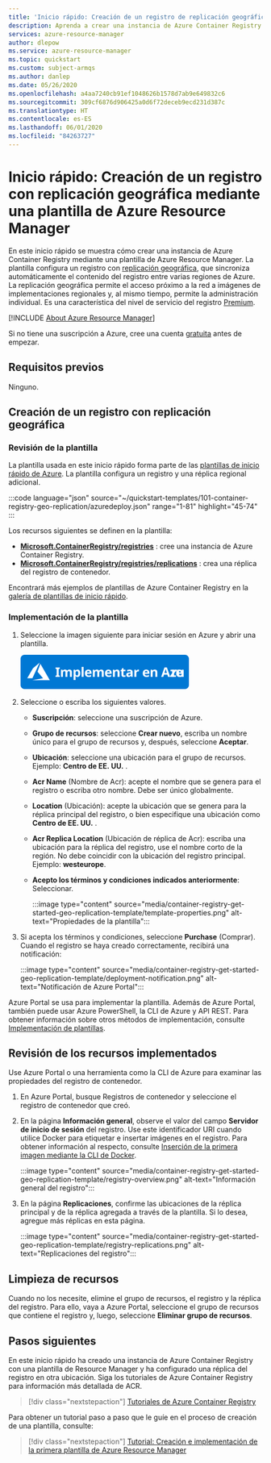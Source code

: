 ```yaml
---
title: 'Inicio rápido: Creación de un registro de replicación geográfica (plantilla de Resource Manager)'
description: Aprenda a crear una instancia de Azure Container Registry mediante una plantilla de Azure Resource Manager.
services: azure-resource-manager
author: dlepow
ms.service: azure-resource-manager
ms.topic: quickstart
ms.custom: subject-armqs
ms.author: danlep
ms.date: 05/26/2020
ms.openlocfilehash: a4aa7240cb91ef1048626b1578d7ab9e649832c6
ms.sourcegitcommit: 309cf6876d906425a0d6f72deceb9ecd231d387c
ms.translationtype: HT
ms.contentlocale: es-ES
ms.lasthandoff: 06/01/2020
ms.locfileid: "84263727"
---
```

# <a name="quickstart-create-a-geo-replicated-container-registry-by-using-a-resource-manager-template"></a>Inicio rápido: Creación de un registro con replicación geográfica mediante una plantilla de Azure Resource Manager

En este inicio rápido se muestra cómo crear una instancia de Azure Container Registry mediante una plantilla de Azure Resource Manager. La plantilla configura un registro con [replicación geográfica](container-registry-geo-replication.md), que sincroniza automáticamente el contenido del registro entre varias regiones de Azure. La replicación geográfica permite el acceso próximo a la red a imágenes de implementaciones regionales y, al mismo tiempo, permite la administración individual. Es una característica del nivel de servicio del registro [Premium](container-registry-skus.md). 

[!INCLUDE [About Azure Resource Manager](../../includes/resource-manager-quickstart-introduction.md)]

Si no tiene una suscripción a Azure, cree una cuenta [gratuita](https://azure.microsoft.com/free/) antes de empezar.

## <a name="prerequisites"></a>Requisitos previos

Ninguno.

## <a name="create-a-geo-replicated-registry"></a>Creación de un registro con replicación geográfica

### <a name="review-the-template"></a>Revisión de la plantilla

La plantilla usada en este inicio rápido forma parte de las [plantillas de inicio rápido de Azure](https://azure.microsoft.com/resources/templates/101-container-registry-geo-replication/). La plantilla configura un registro y una réplica regional adicional.

:::code language="json" source="~/quickstart-templates/101-container-registry-geo-replication/azuredeploy.json" range="1-81" highlight="45-74" :::

Los recursos siguientes se definen en la plantilla:

* **[Microsoft.ContainerRegistry/registries](/azure/templates/microsoft.containerregistry/registries)** : cree una instancia de Azure Container Registry.
* **[Microsoft.ContainerRegistry/registries/replications](/azure/templates/microsoft.containerregistry/registries/replications)** : crea una réplica del registro de contenedor.

Encontrará más ejemplos de plantillas de Azure Container Registry en la [galería de plantillas de inicio rápido](https://azure.microsoft.com/resources/templates/?resourceType=Microsoft.Containerregistry&pageNumber=1&sort=Popular).

### <a name="deploy-the-template"></a>Implementación de la plantilla

 1. Seleccione la imagen siguiente para iniciar sesión en Azure y abrir una plantilla.

    [![Implementación en Azure](../media/template-deployments/deploy-to-azure.svg)](https://portal.azure.com/#create/Microsoft.Template/uri/https%3A%2F%2Fraw.githubusercontent.com%2FAzure%2Fazure-quickstart-templates%2Fmaster%2F101-container-registry-geo-replication%2Fazuredeploy.json)

 2. Seleccione o escriba los siguientes valores.

    * **Suscripción**: seleccione una suscripción de Azure.
    * **Grupo de recursos**: seleccione **Crear nuevo**, escriba un nombre único para el grupo de recursos y, después, seleccione **Aceptar**.
    * **Ubicación**: seleccione una ubicación para el grupo de recursos. Ejemplo: **Centro de EE. UU.** .
    * **Acr Name** (Nombre de Acr): acepte el nombre que se genera para el registro o escriba otro nombre. Debe ser único globalmente.
    * **Location** (Ubicación): acepte la ubicación que se genera para la réplica principal del registro, o bien especifique una ubicación como **Centro de EE. UU.** . 
    * **Acr Replica Location** (Ubicación de réplica de Acr): escriba una ubicación para la réplica del registro, use el nombre corto de la región. No debe coincidir con la ubicación del registro principal. Ejemplo: **westeurope**.
    * **Acepto los términos y condiciones indicados anteriormente**: Seleccionar.

        :::image type="content" source="media/container-registry-get-started-geo-replication-template/template-properties.png" alt-text="Propiedades de la plantilla":::

 3. Si acepta los términos y condiciones, seleccione **Purchase** (Comprar). Cuando el registro se haya creado correctamente, recibirá una notificación:

     :::image type="content" source="media/container-registry-get-started-geo-replication-template/deployment-notification.png" alt-text="Notificación de Azure Portal":::

 Azure Portal se usa para implementar la plantilla. Además de Azure Portal, también puede usar Azure PowerShell, la CLI de Azure y API REST. Para obtener información sobre otros métodos de implementación, consulte [Implementación de plantillas](../azure-resource-manager/templates/deploy-cli.md).

## <a name="review-deployed-resources"></a>Revisión de los recursos implementados

Use Azure Portal o una herramienta como la CLI de Azure para examinar las propiedades del registro de contenedor.

1. En Azure Portal, busque Registros de contenedor y seleccione el registro de contenedor que creó.

1. En la página **Información general**, observe el valor del campo **Servidor de inicio de sesión** del registro. Use este identificador URI cuando utilice Docker para etiquetar e insertar imágenes en el registro. Para obtener información al respecto, consulte [Inserción de la primera imagen mediante la CLI de Docker](container-registry-get-started-docker-cli.md).

    :::image type="content" source="media/container-registry-get-started-geo-replication-template/registry-overview.png" alt-text="Información general del registro":::

1. En la página **Replicaciones**, confirme las ubicaciones de la réplica principal y de la réplica agregada a través de la plantilla. Si lo desea, agregue más réplicas en esta página.

    :::image type="content" source="media/container-registry-get-started-geo-replication-template/registry-replications.png" alt-text="Replicaciones del registro":::

## <a name="clean-up-resources"></a>Limpieza de recursos

Cuando no los necesite, elimine el grupo de recursos, el registro y la réplica del registro. Para ello, vaya a Azure Portal, seleccione el grupo de recursos que contiene el registro y, luego, seleccione **Eliminar grupo de recursos**.

## <a name="next-steps"></a>Pasos siguientes

En este inicio rápido ha creado una instancia de Azure Container Registry con una plantilla de Resource Manager y ha configurado una réplica del registro en otra ubicación. Siga los tutoriales de Azure Container Registry para información más detallada de ACR.

> [!div class="nextstepaction"]
> [Tutoriales de Azure Container Registry](container-registry-tutorial-prepare-registry.md)

Para obtener un tutorial paso a paso que le guíe en el proceso de creación de una plantilla, consulte:

> [!div class="nextstepaction"]
> [Tutorial: Creación e implementación de la primera plantilla de Azure Resource Manager](../azure-resource-manager/templates/template-tutorial-create-first-template.md)

